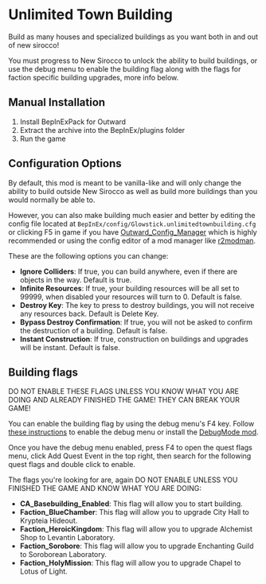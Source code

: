 # Unlimited Town Building

Build as many houses and specialized buildings as you want both in and out of new sirocco!

You must progress to New Sirocco to unlock the ability to build buildings, or use the debug menu to enable the building flag along with the flags for faction specific building upgrades, more info below.

## Manual Installation

1. Install BepInExPack for Outward
2. Extract the archive into the BepInEx/plugins folder
3. Run the game

## Configuration Options

By default, this mod is meant to be vanilla-like and will only change the ability to build outside New Sirocco as well as build more buildings than you would normally be able to.

However, you can also make building much easier and better by editing the config file located at `BepInEx/config/Glowstick.unlimitedtownbuilding.cfg` or clicking F5 in game if you have [Outward_Config_Manager](https://thunderstore.io/c/outward/p/Mefino/Outward_Config_Manager/) which is highly recommended or using the config editor of a mod manager like [r2modman](https://thunderstore.io/c/outward/p/ebkr/r2modman/).

These are the following options you can change:

- **Ignore Colliders**: If true, you can build anywhere, even if there are objects in the way. Default is true.
- **Infinite Resources**: If true, your building resources will be all set to 99999, when disabled your resources will turn to 0. Default is false.
- **Destroy Key**: The key to press to destroy buildings, you will not receive any resources back. Default is Delete Key.
- **Bypass Destroy Confirmation**: If true, you will not be asked to confirm the destruction of a building. Default is false.
- **Instant Construction**: If true, construction on buildings and upgrades will be instant. Default is false.

## Building flags

DO NOT ENABLE THESE FLAGS UNLESS YOU KNOW WHAT YOU ARE DOING AND ALREADY FINISHED THE GAME! THEY CAN BREAK YOUR GAME!

You can enable the building flag by using the debug menu's F4 key. Follow [these instructions](https://outward.fandom.com/wiki/Debug_Mode#How_to_Enable_Debug_Mode) to enable the debug menu or install the [DebugMode mod](https://thunderstore.io/c/outward/p/exp111/DebugMode/).

Once you have the debug menu enabled, press F4 to open the quest flags menu, click Add Quest Event in the top right, then search for the following quest flags and double click to enable.

The flags you're looking for are, again DO NOT ENABLE UNLESS YOU FINISHED THE GAME AND KNOW WHAT YOU ARE DOING:

- **CA_Basebuilding_Enabled**: This flag will allow you to start building.
- **Faction_BlueChamber**: This flag will allow you to upgrade City Hall to Krypteia Hideout.
- **Faction_HeroicKingdom**: This flag will allow you to upgrade Alchemist Shop to Levantin Laboratory.
- **Faction_Sorobore**: This flag will allow you to upgrade Enchanting Guild to Soroborean Laboratory.
- **Faction_HolyMission**: This flag will allow you to upgrade Chapel to Lotus of Light.